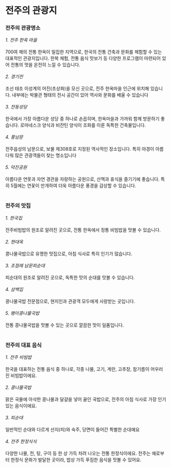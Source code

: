 # 전주의 관광지

### 전주의 관광명소

*1. 전주 한옥 마을* <br> <br>
700여 채의 전통 한옥이 밀집한 지역으로, 한국의 전통 건축과 문화를 체험할 수 있는 대표적인 관광지입니다. 한복 체험, 전통 음식 맛보기 등 다양한 프로그램이 마련되어 있어 전통의 멋을 온전히 느낄 수 있습니다.  <br> <br>
*2. 경기전* <br><br>
조선 태조 이성계의 어진(초상화)을 모신 곳으로, 전주 한옥마을 인근에 위치해 있습니다. 내부에는 박물관 형태의 전시 공간이 있어 역사와 문화를 배울 수 있습니다
<br><br>
*3. 전동성당* <br><br>
한국에서 가장 아름다운 성당 중 하나로 손꼽히며, 한옥마을과 가까워 함께 방문하기 좋습니다. 로마네스크 양식과 비잔틴 양식이 조화를 이룬 독특한 건축물입니다.<br><br>
*4. 풍남문* <br><br>
전주읍성의 남문으로, 보물 제308호로 지정된 역사적인 장소입니다. 특히 야경이 아름다워 많은 관광객들이 찾는 명소입니다<br><br>
*5. 덕진공원* <br><br>
아름다운 연못과 자연 경관을 자랑하는 공원으로, 산책과 휴식을 즐기기에 좋습니다. 특히 5월에는 연꽃이 만개하여 더욱 아름다운 풍경을 감상할 수 있습니다.<br><br>


### 전주의 맛집

*1. 한국집* <br><br>
전주비빔밥의 원조로 알려진 곳으로, 전통 한옥에서 정통 비빔밥을 맛볼 수 있습니다.<br><br>
*2. 현대옥* <br><br>
콩나물국밥으로 유명한 맛집으로, 아침 식사로 특히 인기가 많습니다.<br><br>
*3. 조점례 남문피순대* <br><br>
피순대의 원조로 알려진 곳으로, 독특한 맛의 순대를 맛볼 수 있습니다.<br><br>
*4. 삼백집* <br><br>
콩나물국밥 전문점으로, 현지인과 관광객 모두에게 사랑받는 곳입니다.<br><br>
*5. 왱이콩나물국밥* <br><br>전통 콩나물국밥을 맛볼 수 있는 곳으로 깔끔한 맛이 일품입니다.<br><br>


###  전주의 대표 음식

*1. 전주 비빔밥* <br><br>
한국을 대표하는 전통 음식 중 하나로, 각종 나물, 고기, 계란, 고추장, 참기름이 어우러진 비빔밥이에요.
<br><br>
*2. 콩나물국밥*<br><br>
맑은 국물에 아삭한 콩나물과 달걀을 넣어 끓인 국밥으로, 전주의 아침 식사로 가장 인기 있는 음식이에요.
<br><br>
*3. 피순대*<br><br>
일반적인 순대와 다르게 선지(피)와 숙주, 당면이 들어간 특별한 순대예요
<br><br>
*4. 전주 한정식식*<br><br>
다양한 나물, 전, 탕, 구이 등 한 상 가득 차려 나오는 전통 한정식이에요.
전주는 예로부터 한정식 문화가 발달한 곳이라, 밥상 가득 푸짐한 음식을 맛볼 수 있어요.

<br><br>